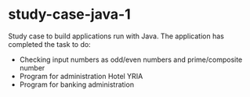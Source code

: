 # study-case-java-1
Study case to build applications run with Java. The application has completed the task to do:
- Checking input numbers as odd/even numbers and prime/composite number
- Program for administration Hotel YRIA
- Program for banking administration
